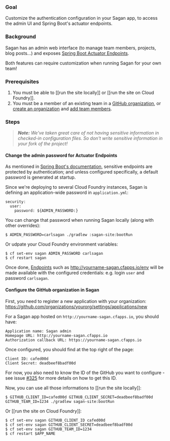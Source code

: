 ### Goal

Customize the authentication configuration in your Sagan app, to access the admin UI and Spring Boot's actuator endpoints. 

### Background

Sagan has an admin web interface (to manage team members, projects, blog posts...) and exposes [Spring Boot Actuator Endpoints](https://github.com/spring-projects/spring-boot/blob/master/spring-boot-docs/src/main/asciidoc/production-ready-features.adoc#endpoints).

Both features can require customization when running Sagan for your own team!

### Prerequisites

1. You must be able to [[run the site locally]] or [[run the site on Cloud Foundry]].
2. You must be a member of an existing team in a [GitHub organization](https://help.github.com/categories/2/articles), or [create an organization](https://help.github.com/articles/creating-a-new-organization-account--2) and [add team members](https://help.github.com/articles/adding-organization-members-to-a-team).


### Steps

> _**Note:** We've taken great care of not having sensitive information in checked-in configuration files. So don't write sensitive information in your fork of the project!_

#### Change the admin password for Actuator Endpoints

As mentioned in [Spring Boot's documentation](https://github.com/spring-projects/spring-boot/blob/master/spring-boot-docs/src/main/asciidoc/production-ready-features.adoc#exposing-sensitive-endpoints), sensitive endpoints are protected by authentication; and unless configured specifically, a default password is generated at startup.

Since we're deploying to several Cloud Foundry instances, Sagan is defining an application-wide password in `application.yml`:

    security:
      user:
        password: ${ADMIN_PASSWORD:} 

You can change that password when running Sagan locally (along with other overrides):

    $ ADMIN_PASSWORD=carlsagan ./gradlew :sagan-site:bootRun

Or udpate your Cloud Foundry environment variables:

    $ cf set-env sagan ADMIN_PASSWORD carlsagan
    $ cf restart sagan

Once done, [Endpoints](https://github.com/spring-projects/spring-boot/blob/master/spring-boot-docs/src/main/asciidoc/production-ready-features.adoc#endpoints) such as <http://yourname-sagan.cfapps.io/env> will be made available with the configured credentials: e.g. login `user` and password `carlsagan`.

#### Configure the GitHub organization in Sagan

First, you need to register a new application with your organization: <https://github.com/organizations/yourorg/settings/applications/new>

For a Sagan app hosted on `http://yourname-sagan.cfapps.io`, you should have:

    Application name: Sagan admin
    Homepage URL: http://yourname-sagan.cfapps.io
    Authorization callback URL: https://yourname-sagan.cfapps.io

Once configured, you should find at the top right of the page:

    Client ID: cafed00d
    Client Secret: deadbeef8badf00d

For now, you also need to know the ID of the GitHub you want to configure - see issue [#325](https://github.com/spring-io/sagan/issues/325) for more details on how to get this ID.

Now, you can use all those informations to [[run the site locally]]:

    $ GITHUB_CLIENT_ID=cafed00d GITHUB_CLIENT_SECRET=deadbeef8badf00d GITHUB_TEAM_ID=1234 ./gradlew sagan-site:bootRun

Or [[run the site on Cloud Foundry]]:

    $ cf set-env sagan GITHUB_CLIENT_ID cafed00d 
    $ cf set-env sagan GITHUB_CLIENT_SECRET=deadbeef8badf00d
    $ cf set-env sagan GITHUB_TEAM_ID=1234
    $ cf restart $APP_NAME
